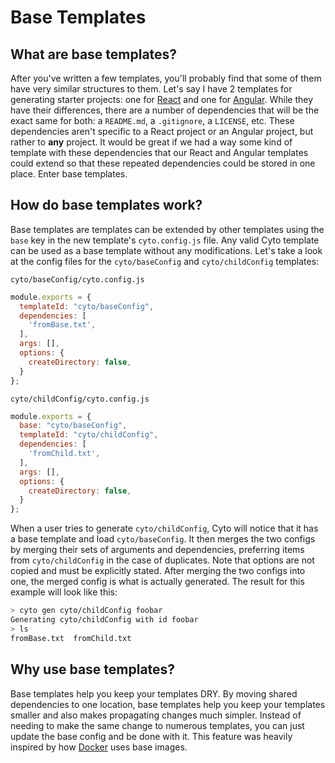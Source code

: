 # Base Templates

## What are base templates?

After you've written a few templates, you'll probably find that some of them have very similar structures to them. Let's say I have 2 templates for generating starter projects: one for [React](https://facebook.github.io/react/) and one for [Angular](https://angular.io/).  While they have their differences, there are a number of dependencies that will be the exact same for both: a `README.md`, a `.gitignore`, a `LICENSE`, etc. These dependencies aren't specific to a React project or an Angular project, but rather to **any** project. It would be great if we had a way some kind of template with these dependencies that our React and Angular templates could extend so that these repeated dependencies could be stored in one place. Enter base templates.

## How do base templates work?

Base templates are templates can be extended by other templates using the `base` key in the new template's `cyto.config.js` file. Any valid Cyto template can be used as a base template without any modifications. Let's take a look at the config files for the `cyto/baseConfig` and `cyto/childConfig` templates:

`cyto/baseConfig/cyto.config.js`
```js
module.exports = {
  templateId: "cyto/baseConfig",
  dependencies: [
    'fromBase.txt',
  ],
  args: [],
  options: {
    createDirectory: false,
  }
};
```

`cyto/childConfig/cyto.config.js`

```js
module.exports = {
  base: "cyto/baseConfig",
  templateId: "cyto/childConfig",
  dependencies: [
    'fromChild.txt',
  ],
  args: [],
  options: {
    createDirectory: false,
  }
};
```

When a user tries to generate `cyto/childConfig`, Cyto will notice that it has a base template and load `cyto/baseConfig`. It then merges the two configs by merging their sets of arguments and dependencies, preferring items from `cyto/childConfig` in the case of duplicates. Note that options are not copied and must be explicitly stated. After merging the two configs into one, the merged config is what is actually generated. The result for this example will look like this:

```bash
> cyto gen cyto/childConfig foobar
Generating cyto/childConfig with id foobar
> ls
fromBase.txt  fromChild.txt
```

## Why use base templates?

Base templates help you keep your templates DRY. By moving shared dependencies to one location, base templates help you keep your templates smaller and also makes propagating changes much simpler. Instead of needing to make the same change to numerous templates, you can just update the base config and be done with it. This feature was heavily inspired by how [Docker](https://www.docker.com/) uses base images.
